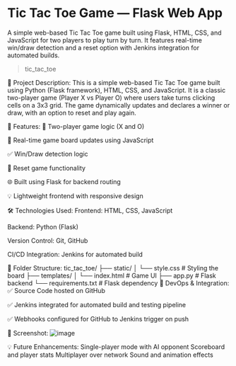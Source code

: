 # Tic Tac Toe Game — Flask Web App
A simple web-based Tic Tac Toe game built using Flask, HTML, CSS, and JavaScript for two players to play turn by turn. It features real-time win/draw detection and a reset option with Jenkins integration for automated builds.

> tic_tac_toe

📌 Project Description:
This is a simple web-based Tic Tac Toe game built using Python (Flask framework), HTML, CSS, and JavaScript. It is a classic two-player game (Player X vs Player O) where users take turns clicking cells on a 3x3 grid. The game dynamically updates and declares a winner or draw, with an option to reset and play again.

🚀 Features:
🧠 Two-player game logic (X and O)

🎯 Real-time game board updates using JavaScript

✅ Win/Draw detection logic

🔁 Reset game functionality

🌐 Built using Flask for backend routing

💡 Lightweight frontend with responsive design

🛠️ Technologies Used:
Frontend: HTML, CSS, JavaScript

Backend: Python (Flask)

Version Control: Git, GitHub

CI/CD Integration: Jenkins for automated build

📂 Folder Structure:
tic_tac_toe/
├── static/
│   └── style.css          # Styling the board
├── templates/
│   └── index.html         # Game UI
├── app.py                 # Flask backend
└── requirements.txt       # Flask dependency
🔄 DevOps & Integration:
✅ Source Code hosted on GitHub

✅ Jenkins integrated for automated build and testing pipeline

✅ Webhooks configured for GitHub to Jenkins trigger on push

📸 Screenshot:
![image](https://github.com/user-attachments/assets/5295a8c3-d5f3-40e5-a96f-de48600739c1)


💡 Future Enhancements:
Single-player mode with AI opponent
Scoreboard and player stats
Multiplayer over network
Sound and animation effects
